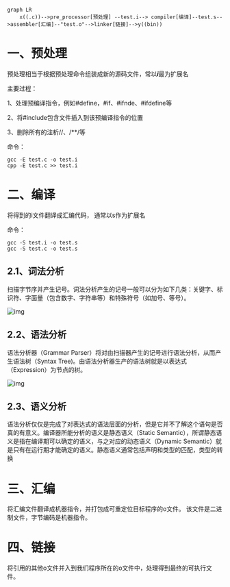 

```mermaid
graph LR
	x((.c))-->pre_processor[预处理] --test.i--> compiler[编译]--test.s-->assembler[汇编]--"test.o"-->linker[链接]-->y((bin))
```

# 一、预处理

预处理相当于根据预处理命令组装成新的源码文件，常以***i***最为扩展名

主要过程：

1、处理预编译指令，例如#define，#if、#ifnde、#ifdefine等

2、将#include包含文件插入到该预编译指令的位置

3、删除所有的注析//、/**/等

命令：

```shell
gcc -E test.c -o test.i
cpp -E test.c >> test.i
```



# 二、编译

将得到的i文件翻译成汇编代码， 通常以s作为扩展名

命令：

```shell
gcc -S test.i -o test.s
gcc -S test.c -o test.s
```

## 2.1、词法分析

扫描字节序并产生记号。词法分析产生的记号一般可以分为如下几类：关键字、标识符、字面量（包含数字、字符串等）和特殊符号（如加号、等号）。

![img](https://upload-images.jianshu.io/upload_images/1073278-13008206cdcbbb1b.png?imageMogr2/auto-orient/strip|imageView2/2/w/630/format/webp)

## 2.2、语法分析

语法分析器（Grammar Parser）将对由扫描器产生的记号进行语法分析，从而产生语法树（Syntax Tree)。由语法分析器生产的语法树就是以表达式（Expression）为节点的树。

![img](https://upload-images.jianshu.io/upload_images/1073278-0eabaceefb127822.png?imageMogr2/auto-orient/strip|imageView2/2/w/455/format/webp)

## 2.3、语义分析

语法分析仅仅是完成了对表达式的语法层面的分析，但是它并不了解这个语句是否真的有意义。编译器所能分析的语义是静态语义（Static Semantic），所谓静态语义是指在编译期可以确定的语义，与之对应的动态语义（Dynamic Semantic）就是只有在运行期才能确定的语义。静态语义通常包括声明和类型的匹配，类型的转换





# 三、汇编

将汇编文件翻译成机器指令，并打包成可重定位目标程序的o文件。 该文件是二进制文件，字节编码是机器指令。



# 四、链接

将引用的其他o文件并入到我们程序所在的o文件中，处理得到最终的可执行文件。
